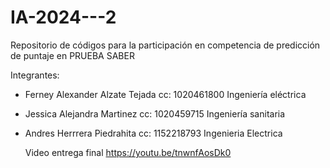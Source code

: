 # IA-2024---2
Repositorio de códigos para la participación en competencia de predicción de puntaje en PRUEBA SABER

Integrantes: 

- Ferney Alexander Alzate Tejada cc: 1020461800 Ingeniería eléctrica
- Jessica Alejandra Martinez cc: 1020459715 Ingeniería sanitaria
- Andres Herrrera Piedrahita cc: 1152218793 Ingenieria Electrica

  Video entrega final
  https://youtu.be/tnwnfAosDk0
